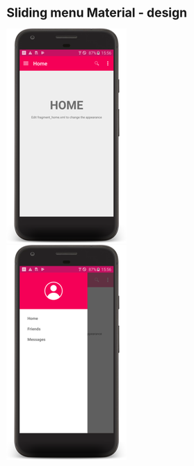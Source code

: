 # Sliding menu Material - design

![alt tag](https://github.com/DauBv/Material-Design/blob/master/screenshot/device-2018-03-15-155628.png)
![alt tag](https://github.com/DauBv/Material-Design/blob/master/screenshot/device-2018-03-15-155717.png)




